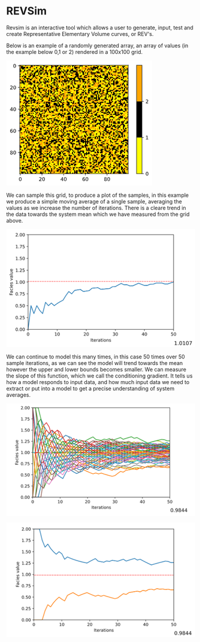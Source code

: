 # REVSim
 Revsim is an interactive tool which allows a user to generate, input, test and create Representative Elementary Volume curves, or REV's.

Below is an example of a randomly generated array, an array of values (in the example below 0,1 or 2) rendered in a 100x100 grid.

![arrayimage](https://github.com/JBallGeo/REVSim/blob/main/images/randgrid.png)

We can sample this grid, to produce a plot of the samples, in this example we produce a simple moving average of a single sample, averaging the values as we increase the number of iterations. There is a cleare trend in the data towards the system mean which we have measured from the grid above.

![revsma](https://github.com/JBallGeo/REVSim/blob/main/images/revsma.png)


We can continue to model this many times, in this case 50 times over 50 sample iterations, as we can see the model will trend towards the mean however the upper and lower bounds becomes smaller. We can measure the slope of this function, which we call the conditioning gradient. It tells us how a model responds to input data, and how much input data we need to extract or put into a model to get a precise understanding of system averages.

![sphagimage](https://github.com/JBallGeo/REVSim/blob/main/images/sphagexample.png)


![minmaximage](https://github.com/JBallGeo/REVSim/blob/main/images/minmaxexample.png)

